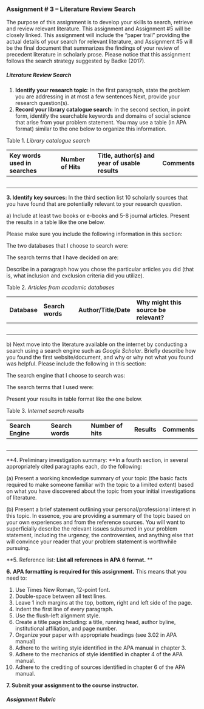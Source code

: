 ### **Assignment \# 3 – Literature Review Search**

The purpose of this assignment is to develop your skills to search, retrieve and review relevant literature. This assignment and Assignment \#5 will be closely linked. This assignment will include the “paper trail” providing the actual details of your search for relevant literature, and Assignment \#5 will be the final document that summarizes the findings of your review of precedent literature in scholarly prose.  Please notice that this assignment follows the search strategy suggested by Badke \(2017\).

##### Literature Review Search

1. **Identify your research topic**: In the first paragraph, state the problem you are addressing in at most a few sentences Next, provide your research question\(s\).
2. **Record your library catalogue search:** In the second section, in point form, identify the searchable keywords and domains of social science that arise from your problem statement.  You may use a table \(in APA format\) similar to the one below to organize this information.

Table 1. _Library catalogue search_

| Key words used in searches | Number of Hits | Title, author\(s\) and year of usable results | Comments |
| :--- | :--- | :--- | :--- |
|  |  |  |  |
|  |  |  |  |
|  |  |  |  |
|  |  |  |  |
|  |  |  |  |

**3. Identify key sources:** In the third section list 10 scholarly sources that you have found that are potentially relevant to your research question.

a\) Include at least two books or e-books and 5-8 journal articles. Present the results in a table like the one below.

Please make sure you include the following information in this section:

The two databases that I choose to search were:

The search terms that I have decided on are:

Describe in a paragraph how you chose the particular articles you did \(that is, what inclusion and exclusion criteria did you utilize\).

Table 2. _Articles from academic databases_

| Database | Search words | Author/Title/Date | Why might this source be relevant? |
| :--- | :--- | :--- | :--- |
|  |  |  |  |
|  |  |  |  |
|  |  |  |  |
|  |  |  |  |
|  |  |  |  |

b\) Next move into the literature available on the internet by conducting a search using a search engine such as _Google Scholar_. Briefly describe how you found the first website/document, and why or why not what you found was helpful.  Please include the following in this section:

The search engine that I choose to search was:

The search terms that I used were:

Present your results in table format like the one below.

Table 3. _Internet search results_

| Search Engine | Search words | Number of hits | Results | Comments |
| :--- | :--- | :--- | :--- | :--- |
|  |  |  |  |  |
|  |  |  |  |  |
|  |  |  |  |  |
|  |  |  |  |  |
|  |  |  |  |  |

**4. Preliminary investigation summary: **In a fourth section, in several appropriately cited paragraphs each, do the following:

\(a\) Present a working knowledge summary of your topic \(the basic facts required to make someone familiar with the topic to a limited extent\) based on what you have discovered about the topic from your initial investigations of literature.

\(b\) Present a brief statement outlining your personal/professional interest in this topic. In essence, you are providing a summary of the topic based on your own experiences and from the reference sources. You will want to superficially describe the relevant issues subsumed in your problem statement, including the urgency, the controversies, and anything else that will convince your reader that your problem statement is worthwhile pursuing.

**5. Reference list: **List all references in APA 6 format.** **

**6.** **APA formatting is required for this assignment.**  This means that you need to:

1. Use Times New Roman, 12-point font.
2. Double-space between all text lines.
3. Leave 1 inch margins at the top, bottom, right and left side of the page.
4. Indent the first line of every paragraph.
5. Use the flush-left alignment style.
6. Create a title page including: a title, running head, author byline, institutional affiliation, and page number.
7. Organize your paper with appropriate headings \(see 3.02 in APA manual\)
8. Adhere to the writing style identified in the APA manual in chapter 3.
9. Adhere to the mechanics of style identified in chapter 4 of the APA manual.
10. Adhere to the crediting of sources identified in chapter 6 of the APA manual. 

**7. Submit your assignment to the course instructor.**

##### Assignment Rubric



